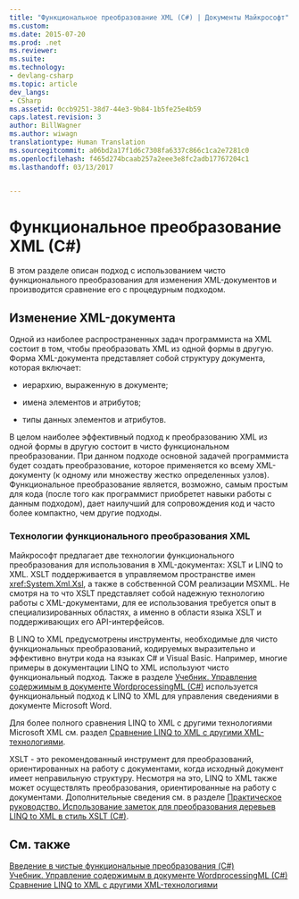 ```yaml
---
title: "Функциональное преобразование XML (C#) | Документы Майкрософт"
ms.custom: 
ms.date: 2015-07-20
ms.prod: .net
ms.reviewer: 
ms.suite: 
ms.technology:
- devlang-csharp
ms.topic: article
dev_langs:
- CSharp
ms.assetid: 0ccb9251-38d7-44e3-9b84-1b5fe25e4b59
caps.latest.revision: 3
author: BillWagner
ms.author: wiwagn
translationtype: Human Translation
ms.sourcegitcommit: a06bd2a17f1d6c7308fa6337c866c1ca2e7281c0
ms.openlocfilehash: f465d274bcaab257a2eee3e8fc2adb17767204c1
ms.lasthandoff: 03/13/2017


---
```

# <a name="functional-transformation-of-xml-c"></a>Функциональное преобразование XML (C#)
В этом разделе описан подход с использованием чисто функционального преобразования для изменения XML-документов и производится сравнение его с процедурным подходом.  
  
## <a name="modifying-an-xml-document"></a>Изменение XML-документа  
 Одной из наиболее распространенных задач программиста на XML состоит в том, чтобы преобразовать XML из одной формы в другую. Форма XML-документа представляет собой структуру документа, которая включает:  
  
-   иерархию, выраженную в документе;  
  
-   имена элементов и атрибутов;  
  
-   типы данных элементов и атрибутов.  
  
 В целом наиболее эффективный подход к преобразованию XML из одной формы в другую состоит в чисто функциональном преобразовании. При данном подходе основной задачей программиста будет создать преобразование, которое применяется ко всему XML-документу (к одному или множеству жестко определенных узлов). Функциональное преобразование является, возможно, самым простым для кода (после того как программист приобретет навыки работы с данным подходом), дает наилучший для сопровождения код и часто более компактно, чем другие подходы.  
  
### <a name="xml-functional-transformational-technologies"></a>Технологии функционального преобразования XML  
 Майкрософт предлагает две технологии функционального преобразования для использования в XML-документах: XSLT и LINQ to XML. XSLT поддерживается в управляемом пространстве имен <xref:System.Xml.Xsl>, а также в собственной COM реализации MSXML. Не смотря на то что XSLT представляет собой надежную технологию работы с XML-документами, для ее использования требуется опыт в специализированных областях, а именно в области языка XSLT и поддерживающих его API-интерфейсов.  
  
 В LINQ to XML предусмотрены инструменты, необходимые для чисто функциональных преобразований, кодируемых выразительно и эффективно внутри кода на языках C# и Visual Basic. Например, многие примеры в документации LINQ to XML используют чисто функциональный подход. Также в разделе [Учебник. Управление содержимым в документе WordprocessingML (C#)](../../../../csharp/programming-guide/concepts/linq/tutorial-manipulating-content-in-a-wordprocessingml-document.md) используется функциональный подход к LINQ to XML для управления сведениями в документе Microsoft Word.  
  
 Для более полного сравнения LINQ to XML с другими технологиями Microsoft XML см. раздел [Сравнение LINQ to XML с другими XML-технологиями](../../../../csharp/programming-guide/concepts/linq/linq-to-xml-vs-other-xml-technologies.md).  
  
 XSLT - это рекомендованный инструмент для преобразований, ориентированных на работу с документами, когда исходный документ имеет неправильную структуру. Несмотря на это, LINQ to XML также может осуществлять преобразования, ориентированные на работу с документами. Дополнительные сведения см. в разделе [Практическое руководство. Использование заметок для преобразования деревьев LINQ to XML в стиль XSLT (C#)](../../../../csharp/programming-guide/concepts/linq/how-to-use-annotations-to-transform-linq-to-xml-trees-in-an-xslt-style.md).  
  
## <a name="see-also"></a>См. также  
 [Введение в чистые функциональные преобразования (C#)](../../../../csharp/programming-guide/concepts/linq/introduction-to-pure-functional-transformations.md)   
 [Учебник. Управление содержимым в документе WordprocessingML (C#)](../../../../csharp/programming-guide/concepts/linq/tutorial-manipulating-content-in-a-wordprocessingml-document.md)   
 [Сравнение LINQ to XML с другими XML-технологиями](../../../../csharp/programming-guide/concepts/linq/linq-to-xml-vs-other-xml-technologies.md)
